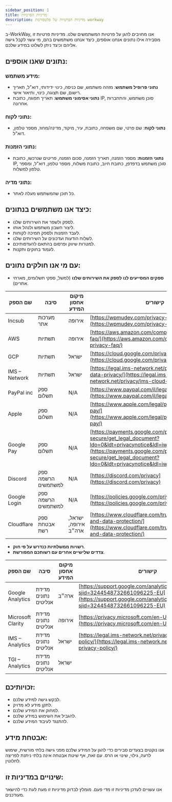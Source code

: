 ```yaml
---
sidebar_position: 1
title: מדיניות הפרטיות
description: מדיניות הפרטיות של פלטפורמת workway
---
```


ב-WorkWay, אנו מחויבים להגן על פרטיות המשתמשים שלנו. מדיניות פרטיות זו מסבירה אילו נתונים אנחנו אוספים, כיצד אנחנו משתמשים בהם, מי עשוי לקבל גישה אליהם וכיצד ניתן לשלוט במידע שלכם.

## נתונים שאנו אוספים:

### מידע משתמש:
- **נתוני פרופיל משתמש**: מזהה משתמש, שם כניסה, כינוי ידידותי, דוא"ל, תאריך רישום, שם תצוגה, כינוי, ותיאור אישי.
- **נתוני אסימוני משתמש**: תאריך תפוגה, כתובת IP, סוכן משתמש, והתחברות אחרונה.

### נתוני לקוח:
- **נתוני לקוח**: שם פרטי, שם משפחה, כתובת, עיר, מיקוד, מדינה/מחוז, מספר טלפון, דוא"ל.

### נתוני הזמנות:
- **נתוני הזמנות**: מספר הזמנה, תאריך הזמנה, סכום הזמנה, פריטים שנרכשו, כתובת IP, סוכן משתמש בדפדפן, כתובת חיוב, כתובת משלוח, מספר טלפון, דוא"ל, ומספר טלפון למשלוח.

### נתוני מדיה:
- כל תוכן שהמשתמש מעלה לאתר.

## כיצד אנו משתמשים בנתונים:
- לספק ולשפר את השירותים שלנו.
- ליצור חשבון משתמש ולנהל אותו.
- לעבד הזמנות ולספק תמיכה לקוחות.
- לשלוח הודעות ועדכונים על השירותים שלנו.
- למטרות שיווק ופרסום בהתאם להעדפותיכם.
- לעמוד בחוקים ותקנות.

## עם מי אנו חולקים נתונים:
- **ספקים המסייעים לנו לספק את השירותים שלנו** (למשל, ספקי תשלומים, מארחי אתרים).

| שם הספק         | סיבה                | מיקום אחסון המידע  | קישורים                                                                 |
|------------------|---------------------|--------------------|--------------------------------------------------------------------------|
| Incsub           | מערכות אתר          | אירופה             | [https://wpmudev.com/privacy-policy/](https://wpmudev.com/privacy-policy/) |
| AWS              | תשתיות              | אירופה             | [https://aws.amazon.com/compliance/data-privacy-faq/](https://aws.amazon.com/compliance/data-privacy-faq/) |
| GCP              | תשתיות              | ישראל              | [https://cloud.google.com/privacy](https://cloud.google.com/privacy) |
| IMS – Network    | תשתיות              | ישראל              | [https://legal.ims-network.net/privacy/ims-cloud-data-privacy/](https://legal.ims-network.net/privacy/ims-cloud-data-privacy/) |
| PayPal inc       | ספק תשלום           | N/A                | [https://www.paypal.com/il/legalhub/privacy-full](https://www.paypal.com/il/legalhub/privacy-full) |
| Apple            | ספק תשלום           | N/A                | [https://www.apple.com/legal/privacy/data/en/apple-pay/](https://www.apple.com/legal/privacy/data/en/apple-pay/) |
| Google Pay       | ספק תשלום           | N/A                | [https://payments.google.com/payments/apis-secure/get_legal_document?ldo=0&ldt=privacynotice&ldl=iw](https://payments.google.com/payments/apis-secure/get_legal_document?ldo=0&ldt=privacynotice&ldl=iw) |
| Discord          | ספק הרשמה למשתמשים | N/A                | [https://discord.com/privacy](https://discord.com/privacy) |
| Google Login     | ספק הרשמה למשתמשים | N/A                | [https://policies.google.com/privacy?hl=he_IL](https://policies.google.com/privacy?hl=he_IL) |
| Cloudflare       | ספק אבטחת רשת       | ישראל, אירופה, ארה״ב | [https://www.cloudflare.com/trust-hub/privacy-and-data-protection/](https://www.cloudflare.com/trust-hub/privacy-and-data-protection/) |

- **רשויות ממשלתיות כנדרש על פי חוק**.
- **צדדים שלישיים אחרים עם רשותכם המפורשת**.

| שם הספק          | סיבה                | מיקום אחסון המידע  | קישורים                                                                 |
|------------------|---------------------|--------------------|--------------------------------------------------------------------------|
| Google Analytics | מדידת נתונים אנליטים | ארה״ב             | [https://support.google.com/analytics/answer/6004245?sjid=3244548732661096225-EU](https://support.google.com/analytics/answer/6004245?sjid=3244548732661096225-EU) |
| Microsoft Clarity| מדידת נתונים אנליטים | אירופה             | [https://privacy.microsoft.com/en-US/privacystatement](https://privacy.microsoft.com/en-US/privacystatement) |
| IMS – Analytics  | מדידת נתונים אנליטים | ישראל              | [https://legal.ims-network.net/privacy/general-privacy-policy/](https://legal.ims-network.net/privacy/general-privacy-policy/) |
| TGI – Analytics  | מדידת נתונים אנליטים | ישראל              | |

## זכויותיכם:
- לבקש גישה למידע שלכם.
- לתקן מידע לא מדויק.
- למחוק את המידע שלכם.
- להגביל את השימוש במידע שלכם.
- להתנגד לעיבוד המידע שלכם.

## אבטחת מידע:
אנו נוקטים בצעדים סבירים כדי להגן על המידע שלכם מפני גישה בלתי מורשית, שימוש לרעה, גילוי, שינוי או הרס. עם זאת, אף שיטת אבטחה אינה בלתי ניתנת לפריצה לחלוטין.

## שינויים במדיניות זו:
אנו עשויים לעדכן מדיניות זו מדי פעם. מומלץ לבדוק מדיניות זו מעת לעת כדי להישאר מעודכנים.
